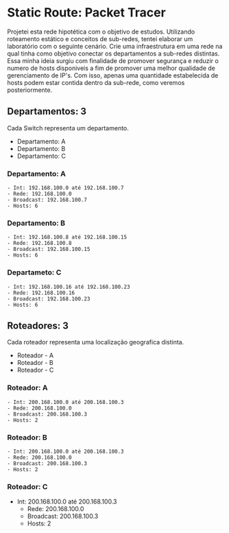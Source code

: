 # Static Route: Packet Tracer
Projetei esta rede hipotética com o objetivo de estudos. Utilizando roteamento estático e conceitos de sub-redes, tentei elaborar um laboratório com o seguinte cenário.
Crie uma infraestrutura em uma rede na qual tinha como objetivo conectar os departamentos a sub-redes distintas. Essa minha ideia surgiu com finalidade de promover segurança e reduzir o numero de hosts disponiveis a fim de promover uma melhor qualidade de gerenciamento de IP's. Com isso, apenas uma quantidade estabelecida de hosts podem estar contida dentro da sub-rede, como veremos posteriormente.
## Departamentos: 3
Cada Switch representa um departamento.
- Departamento: A
- Departamento: B
- Departamento: C
### Departamento: A		   
	- Int: 192.168.100.0 até 192.168.100.7           
	- Rede: 192.168.100.0
	- Broadcast: 192.168.100.7
	- Hosts: 6
### Departamento: B
	- Int: 192.168.100.8 até 192.168.100.15
	- Rede: 192.168.100.8
	- Broadcast: 192.168.100.15
	- Hosts: 6
### Departameto: C
	- Int: 192.168.100.16 até 192.168.100.23
	- Rede: 192.168.100.16
	- Broadcast: 192.168.100.23
	- Hosts: 6
## Roteadores: 3
Cada roteador representa uma localização geografica distinta.
- Roteador - A
- Roteador - B
- Roteador - C
### Roteador: A
	- Int: 200.168.100.0 até 200.168.100.3
	- Rede: 200.168.100.0
	- Broadcast: 200.168.100.3
	- Hosts: 2
### Roteador: B
	- Int: 200.168.100.0 até 200.168.100.3
	- Rede: 200.168.100.0
	- Broadcast: 200.168.100.3
	- Hosts: 2
### Roteador: C
 - Int: 200.168.100.0 até 200.168.100.3
	- Rede: 200.168.100.0
	- Broadcast: 200.168.100.3
	- Hosts: 2
